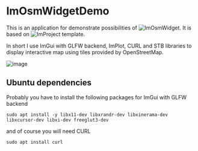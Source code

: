 # ImOsmWidgetDemo

This is an application for demonstrate possibilities of ![ImOsmWidget](git@github.com:gorbatschow/ImPlotOSM.git).
It is based on ![ImProject](https://github.com/gorbatschow/ImProject) template.

In short I use ImGui with GLFW backend, ImPlot, CURL and STB libraries to display interactive map using tiles provided by OpenStreetMap.

![image](doc/demo.gif)

## Ubuntu dependencies

Probably you have to install the following packages for ImGui with GLFW backend
```
sudo apt install -y libx11-dev libxrandr-dev libxinerama-dev libxcursor-dev libxi-dev freeglut3-dev
```
and of course you will need CURL
```
sudo apt install curl
```

